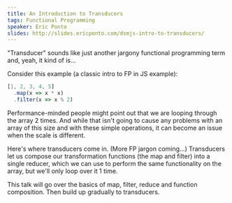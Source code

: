 ```yaml
---
title: An Introduction to Transducers
tags: Functional Programming
speaker: Eric Ponto
slides: http://slides.ericponto.com/dsmjs-intro-to-transducers/
---
```


"Transducer" sounds like just another jargony functional programming term and,
yeah, it kind of is...

Consider this example (a classic intro to FP in JS example):

```js
[1, 2, 3, 4, 5]
  .map(x => x * x)
  .filter(x => x % 2)
```

Performance-minded people might point out that we are looping through the array 2
times. And while that isn't going to cause any problems with an array of this size
and with these simple operations, it can become an issue when the scale is different.

Here's where transducers come in. (More FP jargon coming...) Transducers let us
compose our transformation functions (the map and filter) into a single reducer,
which we can use to perform the same functionality on the array, but we'll only
loop over it 1 time.

This talk will go over the basics of map, filter, reduce and function composition.
Then build up gradually to transducers.
